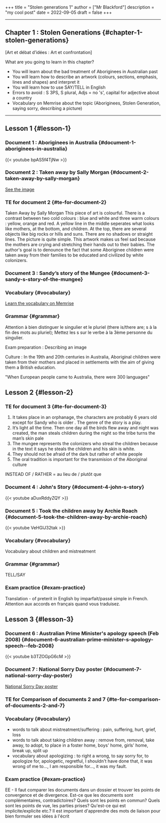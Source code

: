 +++
title = "Stolen generations 1"
author = ["Mr Blackford"]
description = "my cool post"
date = 2022-09-05
draft = false
+++

---


## Chapter 1 : Stolen Generations {#chapter-1-stolen-generations}

[Art et débat d’idées : Art et confrontation]

What are you going to learn in this chapter?

-   You will learn about the bad treatment of Aboriginees in Australian past
-   You will learn how to describe an artwork (colours, sections, emphasis, lines and shapes) and interpret it
-   You will learn how to use SAY/TELL in English
-   Errors to avoid : S 3PS, S plural, Adjs = no 's', capital for adjective about a country
-   Vocabulary on Memrise about the topic (Aboriginees, Stolen Generation, saying sorry, describing a picture)

---


## Lesson 1 {#lesson-1}


### Document 1 : Aboriginees in Australia {#document-1-aboriginees-in-australia}

{{< youtube bpAS5f4TjNw >}}


### Document 2 : Taken away by Sally Morgan {#document-2-taken-away-by-sally-morgan}

[See the image](<https://www.agsa.sa.gov.au/collection-publications/collection/works/taken-away/29973/> "Link title")


### TE for document 2 {#te-for-document-2}

Taken Away by Sally Morgan
This piece of art is colourful. There is a contrast between two cold colours : blue and white and three warm colours : yellow, orange and red. A yellow line in the middle seperates what looks like mothers, at the bottom, and children. At the top, there are several objects like big rocks or hills and suns. There are no shadows or straight lines. The picture is quite simple.
This artwork makes us feel sad because the mothers are crying and stretching their hands out to their babies. The author's goal is to denounce the fact that some Aboriginee children were taken away from their families to be educated and civilized by white colonizers.


### Document 3 : Sandy’s story of the Mungee {#document-3-sandy-s-story-of-the-mungee}


### Vocabulary {#vocabulary}

[Learn the vocabulary on Memrise](<https://app.memrise.com/course/5785703/tllcer/> "This way!")


### Grammar {#grammar}

Attention à bien distinguer le singulier et le pluriel (there is/there are; s à la fin des mots au pluriel); Mettez les s sur le verbe à la 3ème personne du singulier.

Exam preparation : Describing an image

Culture : In the 19th and 20th centuries in Australia, Aboriginal children were taken from their mothers and placed in settlements with the aim of giving them a British education.

"When European people came to Australia, there were 300 languages"


## Lesson 2 {#lesson-2}


### TE for document 3 {#te-for-document-3}

1.  It takes place in an orphanage, the characters are probably 6 years old except for Sandy who is older . The genre of the story is a play.
2.  It’s light all the time. Then one day all the birds flew away and night was created, the man steals children during the night so the tribe turns the man’s skin pale
3.  The mungee represents the colonizers who streal the children because in the text it says he steals the children and his skin is white.
4.  They should not be afraid of the dark but rather of white people
5.  The oral tradition is important for the transmision of the Aboriginal culture

INSTEAD OF / RATHER = au lieu de / plutôt que


### Document 4 : John's Story {#document-4-john-s-story}

{{< youtube aDuxRddyZQY >}}


### Document 5 : Took the children away by Archie Roach {#document-5-took-the-children-away-by-archie-roach}

{{< youtube VeHGlJ32tak >}}


### Vocabulary {#vocabulary}

Vocabulary about children and mistreatment


### Grammar {#grammar}

TELL/SAY


### Exam practice {#exam-practice}

Translation - of preterit in English by imparfait/passé simple in French. Attention aux accords en français quand vous traduisez.


## Lesson 3 {#lesson-3}


### Document 6 : Australian Prime Minister's apology speech (Feb 2008) {#document-6-australian-prime-minister-s-apology-speech--feb-2008}

{{< youtube b3TZOGpG6cM >}}


### Document 7 : National Sorry Day poster {#document-7-national-sorry-day-poster}

[National Sorry Day poster]( ![](https://fr.wikipedia.org/wiki/National%5FSorry%5FDay#/media/Fichier:Sorry%5FDay%5Fposter.jpg) "See the image")


### TE for Comparison of documents 2 and 7 {#te-for-comparison-of-documents-2-and-7}


### Vocabulary {#vocabulary}

-   words to talk about mistreatment/suffering : pain, suffering, hurt, grief, loss
-   words to talk about taking children away : remove from, removal, take away, to adopt, to place in a foster home, boys' home, girls' home, break up, split up
-   vocabulary about apologizing : to right a wrong, to say sorry for, to apologize for, apologetic, regretful, I shouldn't have done that, it was wrong of me to..., I am responsible for..., it was my fault.


### Exam practice {#exam-practice}

EE - Il faut comparer les documents dans un dossier et trouver les points de convergence et de divergence. Est-ce que les documents sont complémentaires, contradictoires? Quels sont les points en commun? Quels sont les points de vue, les parties prises? Qu'est-ce qui est implicite/explicite etc.?
Il est important d'apprendre des mots de liaison pour bien formuler ses idées à l'écrit
